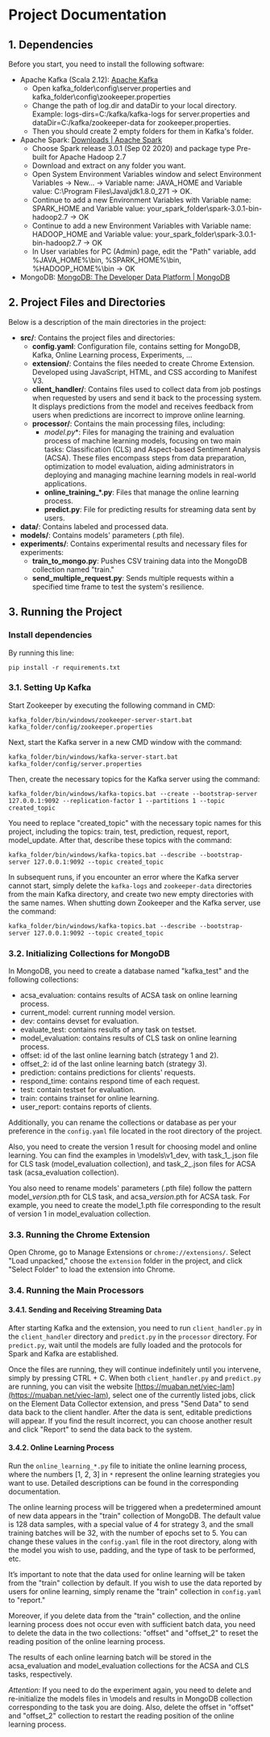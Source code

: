 
# Project Documentation

## 1. Dependencies

Before you start, you need to install the following software:
-   Apache Kafka (Scala 2.12): [Apache Kafka](https://kafka.apache.org/)
	-	Open kafka_folder\config\server.properties and kafka_folder\config\zookeeper.properties
	-	Change the path of log.dir and dataDir to your local directory. Example: logs-dirs=C:/kafka/kafka-logs for server.properties and dataDir=C:/kafka/zookeeper-data for zookeeper.properties.
	-	Then you should create 2 empty folders for them in Kafka's folder.
-   Apache Spark: [Downloads | Apache Spark](https://spark.apache.org/downloads.html)
	- Choose Spark release 3.0.1 (Sep 02 2020) and package type Pre-built for Apache Hadoop 2.7
	- Download and extract on any folder you want.
	- Open System Environment Variables window and select Environment Variables -> New... -> Variable name: JAVA_HOME and Variable value: C:\Program Files\Java\jdk1.8.0_271 -> OK.
	- Continue to add a new Environment Variables with Variable name: SPARK_HOME and Variable value: your_spark_folder\spark-3.0.1-bin-hadoop2.7 -> OK
	- Continue to add a new Environment Variables with Variable name: HADOOP_HOME and Variable value: your_spark_folder\spark-3.0.1-bin-hadoop2.7 -> OK
	- In User variables for PC (Admin) page, edit the "Path" variable, add %JAVA_HOME%\bin, %SPARK_HOME%\bin, %HADOOP_HOME%\bin -> OK
-   MongoDB: [MongoDB: The Developer Data Platform | MongoDB](https://www.mongodb.com/)
## 2. Project Files and Directories

Below is a description of the main directories in the project:

-   **src/**: Contains the project files and directories:
	-  **config.yaml**: Configuration file, contains setting for MongoDB, Kafka, Online Learning process, Experiments, ...
	- **extension/**: Contains the files needed to create Chrome Extension. Developed using JavaScript, HTML, and CSS according to Manifest V3.
    -   **client_handler/**: Contains files used to collect data from job postings when requested by users and send it back to the processing system. It displays predictions from the model and receives feedback from users when predictions are incorrect to improve online learning. 
    -   **processor/**: Contains the main processing files, including:
        -   __model_.py_*: Files for managing the training and evaluation process of machine learning models, focusing on two main tasks: Classification (CLS) and Aspect-based Sentiment Analysis (ACSA). These files encompass steps from data preparation, optimization to model evaluation, aiding administrators in deploying and managing machine learning models in real-world applications.
        -   **online_training_*.py**: Files that manage the online learning process.
        -   **predict.py**: File for predicting results for streaming data sent by users.
-   **data/**: Contains labeled and processed data.
-   **models/**: Contains models' parameters (.pth file).
-   **experiments/**: Contains experimental results and necessary files for experiments:
    -   **train_to_mongo.py**: Pushes CSV training data into the MongoDB collection named "train."
    -   **send_multiple_request.py**: Sends multiple requests within a specified time frame to test the system's resilience.

## 3. Running the Project
### Install dependencies
By running this line: 

    pip install -r requirements.txt

### 3.1. Setting Up Kafka

Start Zookeeper by executing the following command in CMD:

    kafka_folder/bin/windows/zookeeper-server-start.bat kafka_folder/config/zookeeper.properties

Next, start the Kafka server in a new CMD window with the command:

    kafka_folder/bin/windows/kafka-server-start.bat kafka_folder/config/server.properties

Then, create the necessary topics for the Kafka server using the command:

    kafka_folder/bin/windows/kafka-topics.bat --create --bootstrap-server 127.0.0.1:9092 --replication-factor 1 --partitions 1 --topic created_topic

You need to replace "created_topic" with the necessary topic names for this project, including the topics: train, test, prediction, request, report, model_update. After that, describe these topics with the command:

    kafka_folder/bin/windows/kafka-topics.bat --describe --bootstrap-server 127.0.0.1:9092 --topic created_topic

In subsequent runs, if you encounter an error where the Kafka server cannot start, simply delete the `kafka-logs` and `zookeeper-data` directories from the main Kafka directory, and create two new empty directories with the same names. When shutting down Zookeeper and the Kafka server, use the command:

    kafka_folder/bin/windows/kafka-topics.bat --describe --bootstrap-server 127.0.0.1:9092 --topic created_topic

### 3.2. Initializing Collections for MongoDB

In MongoDB, you need to create a database named "kafka_test" and the following collections:

-   acsa_evaluation: contains results of ACSA task on online learning process.
-   current_model: current running model version.
-   dev: contains devset for evaluation.
-   evaluate_test: contains results of any task on testset.
-   model_evaluation: contains results of CLS task on online learning process.
-   offset: id of the last online learning batch (strategy 1 and 2).
-   offset_2: id of the last online learning batch (strategy 3).
-   prediction: contains predictions for clients' requests.
-   respond_time: contains respond time of each request.
-   test: contain testset for evaluation.
-   train: contains trainset for online learning.
-   user_report: contains reports of clients.

Additionally, you can rename the collections or database as per your preference in the `config.yaml` file located in the root directory of the project.

Also, you need to create the version 1 result for choosing model and online learning. You can find the examples in \models\v1_dev, with task_1_.json file for CLS task (model_evaluation collection), and task_2_.json files for ACSA task (acsa_evaluation collection).

You also need to rename models' parameters (.pth file) follow the pattern model_*version*.pth for CLS task, and acsa_*version*.pth for ACSA task. For example, you need to create the model_1.pth file corresponding to the result of version 1 in model_evaluation collection.

### 3.3. Running the Chrome Extension

Open Chrome, go to Manage Extensions or `chrome://extensions/`. Select "Load unpacked," choose the `extension` folder in the project, and click "Select Folder" to load the extension into Chrome.

### 3.4. Running the Main Processors

#### 3.4.1. Sending and Receiving Streaming Data

After starting Kafka and the extension, you need to run `client_handler.py` in the `client_handler` directory and `predict.py` in the `processor` directory. For `predict.py`, wait until the models are fully loaded and the protocols for Spark and Kafka are established.

Once the files are running, they will continue indefinitely until you intervene, simply by pressing CTRL + C. When both `client_handler.py` and `predict.py` are running, you can visit the website [https://muaban.net/viec-lam](https://muaban.net/viec-lam), select one of the currently listed jobs, click on the Element Data Collector extension, and press "Send Data" to send data back to the client handler. After the data is sent, editable predictions will appear. If you find the result incorrect, you can choose another result and click "Report" to send the data back to the system.

#### 3.4.2. Online Learning Process

Run the `online_learning_*.py` file to initiate the online learning process, where the numbers [1, 2, 3] in `*` represent the online learning strategies you want to use. Detailed descriptions can be found in the corresponding documentation.

The online learning process will be triggered when a predetermined amount of new data appears in the "train" collection of MongoDB. The default value is 128 data samples, with a special value of 4 for strategy 3, and the small training batches will be 32, with the number of epochs set to 5. You can change these values in the `config.yaml` file in the root directory, along with the model you wish to use, padding, and the type of task to be performed, etc.

It’s important to note that the data used for online learning will be taken from the "train" collection by default. If you wish to use the data reported by users for online learning, simply rename the "train" collection in `config.yaml` to "report."

Moreover, if you delete data from the "train" collection, and the online learning process does not occur even with sufficient batch data, you need to delete the data in the two collections: "offset" and "offset_2" to reset the reading position of the online learning process.

The results of each online learning batch will be stored in the acsa_evaluation and model_evaluation collections for the ACSA and CLS tasks, respectively.

*Attention*: If you need to do the experiment again, you need to delete and re-initialize the models files in \models and results in MongoDB collection corresponding to the task you are doing. Also, delete the offset in "offset" and "offset_2" collection to restart the reading position of the online learning process.
